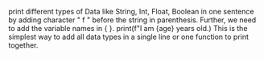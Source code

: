 print different types of Data like String, Int, Float, Boolean in one sentence by adding character " f " before the string in parenthesis. Further, we need to add the variable names in { }.
print(f"I am {age} years old.)
This is the simplest way to add all data types in a single line or one function to print together.
